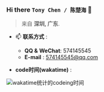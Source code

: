 ### Hi there `Tony Chen / 陈楚海` 👋

> 来自 **深圳, 广东**.

- 📫 **联系方式** :  
  - **QQ &** **WeChat**: 574145545
  - **E-mail** : 574145545@qq.com

-  **code时间(wakatime)** : 

![wakatime统计的codeing时间](https://wakatime.com/share/@tonyChen/4b1bb77d-f7d2-4a81-942c-29c69721d668.svg)
